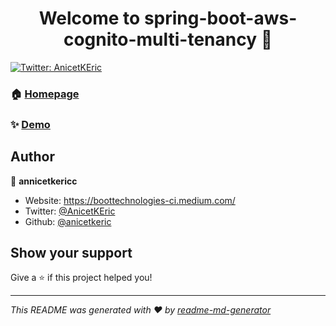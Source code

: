 <h1 align="center">Welcome to spring-boot-aws-cognito-multi-tenancy 👋</h1>
<p>
  <a href="https://twitter.com/AnicetKEric" target="_blank">
    <img alt="Twitter: AnicetKEric" src="https://img.shields.io/twitter/follow/AnicetKEric.svg?style=social" />
  </a>
</p>

### 🏠 [Homepage](https://github.com/anicetkeric/spring-boot-aws-cognito-multi-tenancy)

### ✨ [Demo](https://github.com/anicetkeric/spring-boot-aws-cognito-multi-tenancy)

## Author

👤 **annicetkericc**

* Website: https://boottechnologies-ci.medium.com/
* Twitter: [@AnicetKEric](https://twitter.com/AnicetKEric)
* Github: [@anicetkeric](https://github.com/anicetkeric)

## Show your support

Give a ⭐️ if this project helped you!

***
_This README was generated with ❤️ by [readme-md-generator](https://github.com/kefranabg/readme-md-generator)_